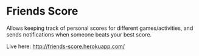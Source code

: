 Friends Score
================

Allows keeping track of personal scores for different games/activities, and sends notifications when someone beats your best score.

Live here: http://friends-score.herokuapp.com/
